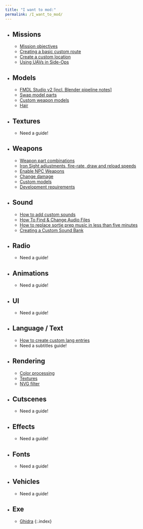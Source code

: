 ```yaml
---
title: "I want to mod:"
permalink: /I_want_to_mod/
---
```


  - ## Missions
    - [Mission objectives](/Mission_Objectives)
    - [Creating a basic custom route](/Creating_a_basic_custom_route/)
    - [Create a custom location](/Create_a_Custom_Map)
    - [Using UAVs in Side-Ops](/Using_UAVs_in_Side_Ops)
  - ## Models
    - [FMDL Studio v2 [incl. Blender pipeline notes]](/FMDL_Studio_V2)
    - [Swap model parts](/Mesh_Mashup)
    - [Custom weapon models](/Custom_weapons)
    - [Hair](/Hair_Materials)
  - ## Textures
    - Need a guide!
  - ## Weapons
    - [Weapon part combinations](/Chimera_Weapon_System/)
    - [Iron Sight adjustments, fire-rate, draw and reload speeds](/Iron_Sight_adjustments,_fire-rate,_draw_and_reload_speeds/)
    - [Enable NPC Weapons](/Enabling_CS_Weapons/)
    - [Change damage](/Damage_Tables/)
    - [Custom models](/Custom_weapons)
    - [Development requirements](/EquipDevelopSetting/)
  - ## Sound
    - [How to add custom sounds](/How_to_add_custom_sounds)
    - [How To Find & Change Audio Files](/How_To_Find_&_Change_Audio_Files)
    - [How to replace sortie prep music in less than five minutes](/How_to_replace_sortie_prep_music_in_less_than_five_minutes)
    - [Creating a Custom Sound Bank](/Creating_a_Custom_Sound_Bank)
  - ## Radio
    - Need a guide!
  - ## Animations
    - Need a guide!
  - ## UI
    - Need a guide!
  - ## Language / Text
    - [How to create custom lang entries](/How_to_create_custom_lang_entries)
    - Need a subtitles guide!
  - ## Rendering
    - [Color processing](/FILTERLUT_Texture_Guide/)
    - [Textures](/Textures)
    - [NVG filter](/NVG_Filter)
  - ## Cutscenes
    - Need a guide!
  - ## Effects
    - Need a guide!
  - ## Fonts
    - Need a guide!
  - ## Vehicles
    - Need a guide!
  - ## Exe
    - [Ghidra](/Ghidra_tips)
{:.index}
